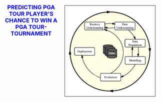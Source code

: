 <div>
<img src="images/Figure1_CRISP_DM_Model.jpeg" border-radius= 50% width="300px" height="300px" align="right">
  <h1 style='color:blue;font-size:18px;text-align: center;'> PREDICTING PGA TOUR PLAYER'S CHANCE TO WIN A PGA TOUR-TOURNAMENT</h1>
</div>
